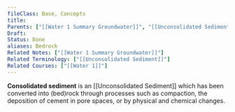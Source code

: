 ```yaml
---
fileClass: Base, Concepts
title: 
Parents: ["[[Water 1 Summary Groundwater]]", "[[Unconsolidated Sediment]]"]
Draft: 
Status: Done
aliases: Bedrock
Related Notes: ["[[Water 1 Summary Groundwater]]"]
Related Terminology: ["[[Unconsolidated Sediment]]"]
Related Courses: ["[[Water 1]]"]
---
```

**Consolidated sediment** is an [[Unconsolidated Sediment]] which has been converted into (bed)rock through processes such as compaction, the deposition of cement in pore spaces, or by physical and chemical changes. 